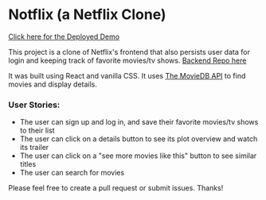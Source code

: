 # Notflix (a Netflix Clone) 

[Click here for the Deployed Demo](http://notflix.surge.sh/)

This project is a clone of Netflix's frontend that also persists user data for login and keeping track of favorite movies/tv shows. [Backend Repo here](https://github.com/larrysass/notflix-backend)

It was built using React and vanilla CSS. It uses [The MovieDB API](https://www.themoviedb.org/documentation/api) to find movies and display details.

### User Stories: 
- The user can sign up and log in, and save their favorite movies/tv shows to their list
- The user can click on a details button to see its plot overview and watch its trailer
- The user can click on a "see more movies like this" button to see similar titles
- The user can search for movies 



Please feel free to create a pull request or submit issues. Thanks!




